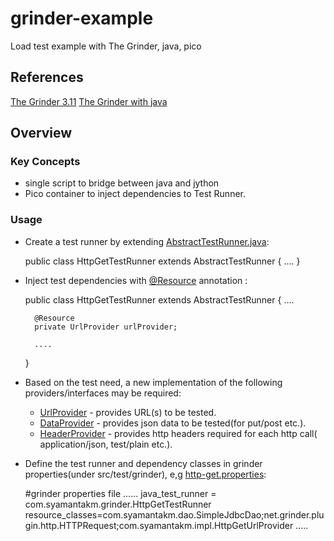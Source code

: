 grinder-example
===============

Load test example with The Grinder, java, pico


References
------------

[The Grinder 3.11](http://grinder.sourceforge.net/)
[The Grinder with java](http://kjetilvalle.com/posts/java-grinder-tests.html)


Overview
---------------

### Key Concepts

* single script to bridge between java and jython
* Pico container to inject dependencies to Test Runner.

### Usage

* Create a test runner by extending [AbstractTestRunner.java](src/main/java/com/syamantakm/grinder/AbstractTestRunner.java):

    public class HttpGetTestRunner extends AbstractTestRunner {
    ....
    }

* Inject test dependencies with [@Resource](src/main/java/com/syamantakm/annotation/Resource.java) annotation :

    public class HttpGetTestRunner extends AbstractTestRunner {
        ....

        @Resource
        private UrlProvider urlProvider;

        ....
    }

* Based on the test need, a new implementation of the following providers/interfaces may be required:
    * [UrlProvider](src/main/java/com/syamantakm/api/UrlProvider.java) - provides URL(s) to be tested.
    * [DataProvider](src/main/java/com/syamantakm/api/DataProvider.java) - provides json data to be tested(for put/post etc.).
    * [HeaderProvider](src/main/java/com/syamantakm/api/HeaderProvider.java) - provides http headers required for each http call( application/json, test/plain etc.).

* Define the test runner and dependency classes in grinder properties(under src/test/grinder), e,g [http-get.properties](src/test/grinder/http-get.properties):

    #grinder properties file
    ......
    java_test_runner = com.syamantakm.grinder.HttpGetTestRunner
    resource_classes=com.syamantakm.dao.SimpleJdbcDao;net.grinder.plugin.http.HTTPRequest;com.syamantakm.impl.HttpGetUrlProvider
    .....

